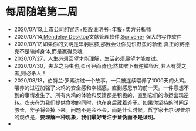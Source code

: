 # 每周随笔第二周

- 2020/07/13,上市公司的官网+招股说明书+年报+卖方分析师
- 2020/07/14,[Mendeley Desktop](https://www.mendeley.com)文献管理软件,[Scrivener](https://www.literatureandlatte.com) 强大的写作软件
- 2020/07/17,如果你的文明是卑躬屈膝,那我会让你见识野蛮的骄傲.真正的赛德克不是输掉身体,而是赢得灵魂.
- 2020/07/27，人生必须回望才能理解，生活必须展望才能度过。
- 2020/07/30，夫龙之为虫也,柔可狎而骑也;然其喉下有逆鳞径尺,若人有婴之者,则必杀人！
- 2020/08/13，伯特兰·罗素讲过一个故事，一只被连续喂养了1000天的火鸡。喂养的过程加强了火鸡的安全感和幸福感，直到感恩节的前一天。一件意想不到的事情发生了。所有火鸡的体验和反馈都是积极的，直到它们的命运出现逆转。农夫在为我们提供食物的同时，也在身后藏着斧子。如果你坚持的时间足够长，斧子将会掉下来。问题不是会不会，而是什么时候。哲学家卡尔·波普尔的观点是，**要理解一种现象，我们最好专注于证伪而不是证明。**
- 
